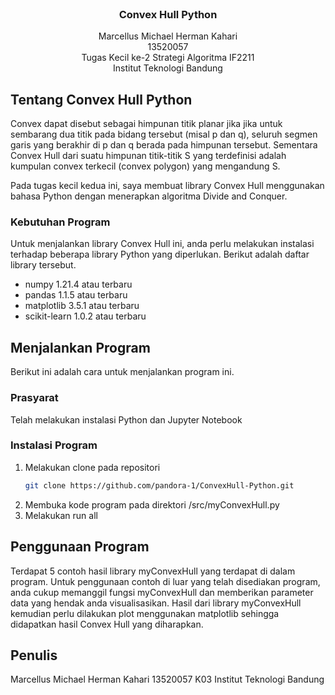 <div id="top"></div>

<!-- PROJECT LOGO -->
<br />
<div align="center">

  <h3 align="center">Convex Hull Python</h3>

  <p align="center">
    Marcellus Michael Herman Kahari
    <br />
    13520057
    <br />
    Tugas Kecil ke-2 Strategi Algoritma IF2211
    <br />
    Institut Teknologi Bandung
  </p>
</div>

<!-- ABOUT THE PROJECT -->
## Tentang Convex Hull Python

Convex dapat disebut sebagai himpunan titik planar jika jika untuk sembarang dua titik pada bidang tersebut (misal p dan q), seluruh segmen garis yang berakhir di p dan q berada pada himpunan tersebut. Sementara Convex Hull dari suatu himpunan titik-titik S yang terdefinisi adalah kumpulan convex terkecil (convex polygon) yang mengandung S.

Pada tugas kecil kedua ini, saya membuat library Convex Hull menggunakan bahasa Python dengan menerapkan algoritma Divide and Conquer. 

### Kebutuhan Program

Untuk menjalankan library Convex Hull ini, anda perlu melakukan instalasi terhadap beberapa library Python yang diperlukan. Berikut adalah daftar library tersebut.

* numpy 1.21.4 atau terbaru
* pandas 1.1.5 atau terbaru
* matplotlib 3.5.1 atau terbaru
* scikit-learn 1.0.2 atau terbaru

## Menjalankan Program

Berikut ini adalah cara untuk menjalankan program ini.

### Prasyarat

Telah melakukan instalasi Python dan Jupyter Notebook

### Instalasi Program

1. Melakukan clone pada repositori
   ```sh
   git clone https://github.com/pandora-1/ConvexHull-Python.git
   ```
2. Membuka kode program pada direktori /src/myConvexHull.py
3. Melakukan run all

## Penggunaan Program

Terdapat 5 contoh hasil library myConvexHull yang terdapat di dalam program. Untuk penggunaan contoh di luar yang telah disediakan program, anda cukup memanggil fungsi myConvexHull dan memberikan parameter data yang hendak anda visualisasikan. Hasil dari library myConvexHull kemudian perlu dilakukan plot menggunakan matplotlib sehingga didapatkan hasil Convex Hull yang diharapkan.

## Penulis

Marcellus Michael Herman Kahari
13520057
K03
Institut Teknologi Bandung

